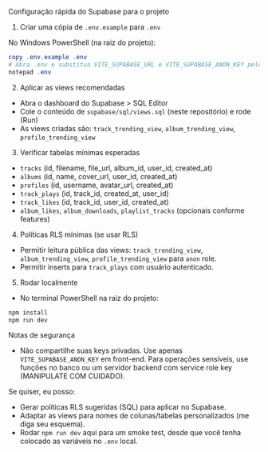 Configuração rápida do Supabase para o projeto

1) Criar uma cópia de `.env.example` para `.env`

No Windows PowerShell (na raiz do projeto):

```powershell
copy .env.example .env
# Abra .env e substitua VITE_SUPABASE_URL e VITE_SUPABASE_ANON_KEY pelos valores do seu projeto Supabase
notepad .env
```

2) Aplicar as views recomendadas
- Abra o dashboard do Supabase > SQL Editor
- Cole o conteúdo de `supabase/sql/views.sql` (neste repositório) e rode (Run)
- As views criadas são: `track_trending_view`, `album_trending_view`, `profile_trending_view`

3) Verificar tabelas mínimas esperadas
- `tracks` (id, filename, file_url, album_id, user_id, created_at)
- `albums` (id, name, cover_url, user_id, created_at)
- `profiles` (id, username, avatar_url, created_at)
- `track_plays` (id, track_id, created_at, user_id)
- `track_likes` (id, track_id, user_id, created_at)
- `album_likes`, `album_downloads`, `playlist_tracks` (opcionais conforme features)

4) Políticas RLS mínimas (se usar RLS)
- Permitir leitura pública das views: `track_trending_view`, `album_trending_view`, `profile_trending_view` para `anon` role.
- Permitir inserts para `track_plays` com usuário autenticado.

5) Rodar localmente
- No terminal PowerShell na raiz do projeto:

```powershell
npm install
npm run dev
```

Notas de segurança
- Não compartilhe suas keys privadas. Use apenas `VITE_SUPABASE_ANON_KEY` em front-end. Para operações sensíveis, use funções no banco ou um servidor backend com service role key (MANIPULATE COM CUIDADO).

Se quiser, eu posso:
- Gerar políticas RLS sugeridas (SQL) para aplicar no Supabase.
- Adaptar as views para nomes de colunas/tabelas personalizados (me diga seu esquema).
- Rodar `npm run dev` aqui para um smoke test, desde que você tenha colocado as variáveis no `.env` local.

